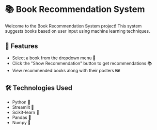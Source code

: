 # 📚 Book Recommendation System

Welcome to the Book Recommendation System project! This system suggests books based on user input using machine learning techniques.

## 🚀 Features

- Select a book from the dropdown menu 📖
- Click the "Show Recommendation" button to get recommendations 📚
- View recommended books along with their posters 🖼️

## 🛠️ Technologies Used

- Python 🐍
- Streamlit 🌟
- Scikit-learn 🧠
- Pandas 🐼
- Numpy 🔢



